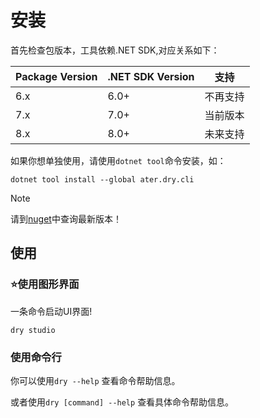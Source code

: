 # 安装

首先检查包版本，工具依赖.NET SDK,对应关系如下：

|Package Version|.NET SDK Version|支持|
|-|-|-|
|6.x|6.0+|不再支持|
|7.x|7.0+|当前版本|
|8.x|8.0+|未来支持|

如果你想单独使用，请使用`dotnet tool`命令安装，如：

```pwsh
dotnet tool install --global ater.dry.cli
```

> [!NOTE]
> 请到[nuget](https://www.nuget.org/packages/ater.dry.cli)中查询最新版本！

## 使用

### ⭐使用图形界面

一条命令启动UI界面!

```pwsh
dry studio
```

### 使用命令行

你可以使用`dry --help` 查看命令帮助信息。

或者使用`dry [command] --help` 查看具体命令帮助信息。
